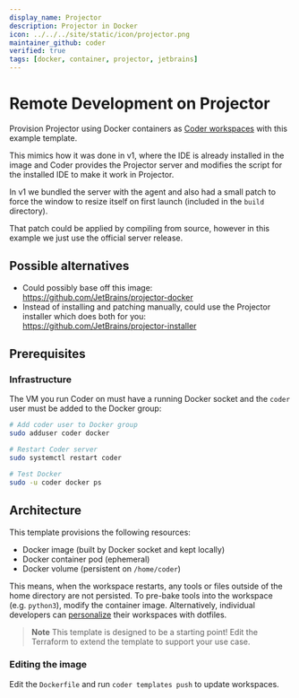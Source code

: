 ```yaml
---
display_name: Projector
description: Projector in Docker
icon: ../../../site/static/icon/projector.png
maintainer_github: coder
verified: true
tags: [docker, container, projector, jetbrains]
---
```


# Remote Development on Projector

Provision Projector using Docker containers as [Coder
workspaces](https://coder.com/docs/v2/latest/workspaces) with this example
template.

This mimics how it was done in v1, where the IDE is already installed in the
image and Coder provides the Projector server and modifies the script for the
installed IDE to make it work in Projector.

In v1 we bundled the server with the agent and also had a small patch to force
the window to resize itself on first launch (included in the `build` directory).

That patch could be applied by compiling from source, however in this example we
just use the official server release.

## Possible alternatives

- Could possibly base off this image:
  https://github.com/JetBrains/projector-docker
- Instead of installing and patching manually, could use the Projector installer
  which does both for you: https://github.com/JetBrains/projector-installer

## Prerequisites

### Infrastructure

The VM you run Coder on must have a running Docker socket and the `coder` user must be added to the Docker group:

```sh
# Add coder user to Docker group
sudo adduser coder docker

# Restart Coder server
sudo systemctl restart coder

# Test Docker
sudo -u coder docker ps
```

## Architecture

This template provisions the following resources:

- Docker image (built by Docker socket and kept locally)
- Docker container pod (ephemeral)
- Docker volume (persistent on `/home/coder`)

This means, when the workspace restarts, any tools or files outside of the home directory are not persisted. To pre-bake tools into the workspace (e.g. `python3`), modify the container image. Alternatively, individual developers can [personalize](https://coder.com/docs/v2/latest/dotfiles) their workspaces with dotfiles.

> **Note**
> This template is designed to be a starting point! Edit the Terraform to extend the template to support your use case.

### Editing the image

Edit the `Dockerfile` and run `coder templates push` to update workspaces.
